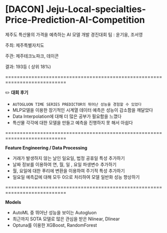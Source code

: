 # [DACON] Jeju-Local-specialties-Price-Prediction-AI-Competition
제주도 특산물의 가격을 예측하는 AI 모델 개발 경진대회 
팀 : 윤기웅, 조서영 

주최: 제주특별자치도

주관: 제주테크노파크, 데이콘 

결과: 193등 ( 상위 18%) 

===========================================================================

✏️
**대회 후기** 
 - ```AUTOGLUON TIME SERIES PREDICTOR의 뛰어난 성능을 경험할 수 있었다 ```
 - MLP모델을 이용한 장기적인 시계열 데이터 예측은 성능이 감소함을 깨달았다
 - Data Interpolation에 대해 더 많은 공부가 필요함을 느꼈다
 - 특산물 각각에 대한 모델을 만들고 예측을 진행하지 못 해서 아쉽다
   
   
===========================================================================

**Feature Engineering / Data Processing** 
 - 거래가 발생하지 않는 날인 일요일, 법정 공휴일 특성 추가하기
 - 날짜 정보를 이용하여 연, 월, 일 , 요일 파생변수 추가하기
 - 월, 요일에 대한 푸리에 변환을 이용하여 주기적 특성 추가하기
 - 일요일 예측값에 대해 모두 0으로 처리하여 모델 일반화 성능 향상하기   

===========================================================================

**Models**  
 - AutoML 중 뛰어난 성능을 보이는 Autogluon
 - 최근까지 SOTA 모델로 많은 관심을 받은 Nlinear, Dlinear
 - Optuna를 이용한 XGBoost, RandomForest 
